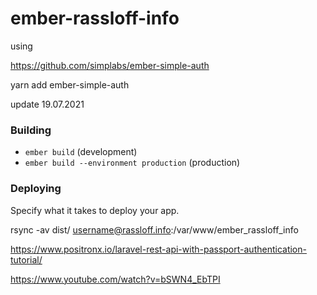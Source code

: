 # ember-rassloff-info

using 

https://github.com/simplabs/ember-simple-auth

yarn add ember-simple-auth

update 19.07.2021

### Building

* `ember build` (development)
* `ember build --environment production` (production)

### Deploying 

Specify what it takes to deploy your app.

rsync -av dist/ username@rassloff.info:/var/www/ember_rassloff_info



https://www.positronx.io/laravel-rest-api-with-passport-authentication-tutorial/

https://www.youtube.com/watch?v=bSWN4_EbTPI
